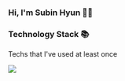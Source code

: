 ### Hi, I'm Subin Hyun 🙂👋

<!--
**Subinhyun/Subinhyun** is a ✨ _special_ ✨ repository because its `README.md` (this file) appears on your GitHub profile.

Here are some ideas to get you started:

- 🔭 I’m currently working on ...
- 🌱 I’m currently learning ...
- 👯 I’m looking to collaborate on ...
- 🤔 I’m looking for help with ...
- 💬 Ask me about ...
- 📫 How to reach me: ...
- 😄 Pronouns: ...
- ⚡ Fun fact: ...
-->   
<div align="left">
<h3>Technology Stack 📚</h3>
 <p>Techs that I've used at least once</p>
 
 <p>
  <a href="https://skillicons.dev">
    <img src="https://skillicons.dev/icons?i=java,spring,mysql,html,css,js,react,vue,py,r,pytorch,docker&perline=3&theme=light" />
  </a>
 </p>

</div>

